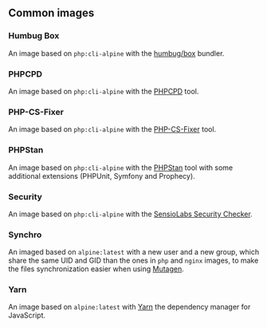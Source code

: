 ## Common images

### Humbug Box
An image based on `php:cli-alpine` with the [humbug/box](https://github.com/humbug/box) bundler.

### PHPCPD
An image based on `php:cli-alpine` with the [PHPCPD](https://github.com/sebastianbergmann/phpcpd) tool.

### PHP-CS-Fixer
An image based on `php:cli-alpine` with the [PHP-CS-Fixer](https://github.com/FriendsOfPHP/PHP-CS-Fixer) tool.

### PHPStan
An image based on `php:cli-alpine` with the [PHPStan](https://github.com/phpstan/phpstan) tool with some additional
extensions (PHPUnit, Symfony and Prophecy).

### Security
An image based on `php:cli-alpine` with the
[SensioLabs Security Checker](https://github.com/sensiolabs/security-checker).

### Synchro
An imaged based on `alpine:latest` with a new user and a new group, which share the same UID and GID than the ones
in `php` and `nginx` images, to make the files synchronization easier when using [Mutagen](https://mutagen.io/).

### Yarn
An image based on `alpine:latest` with [Yarn](https://github.com/sensiolabs/security-checker) the dependency manager
for JavaScript.
